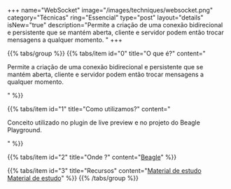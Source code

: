 +++
name="WebSocket"
image="/images/techniques/websocket.png"
category="Técnicas"
ring="Essencial"
type="post"
layout="details"
isNew="true"
description="Permite a criação de uma conexão bidirecional e persistente que se mantém aberta, cliente e servidor podem então trocar mensagens a qualquer momento. "
+++

{{% tabs/group %}}
  {{% tabs/item id="0" title="O que é?" content="<p>Permite a criação de uma conexão bidirecional e persistente que se mantém aberta, cliente e servidor podem então trocar mensagens a qualquer momento. </p>" %}}
  
  {{% tabs/item id="1" title="Como utilizamos?" content="<p>Conceito utilizado no plugin de live preview e no projeto do Beagle Playground.</p>" %}}
  
  {{% tabs/item id="2" title="Onde ?" content="<a href='https://usebeagle.io/' target='_blank'>Beagle</a>" %}}

  {{% tabs/item id="3" title="Recursos" content="<a href='https://developer.mozilla.org/pt-BR/docs/Web/API/WebSockets_API' target='_blank'>Material de estudo</a><br /><a href='https://www.devmedia.com.br/java-websockets-introducao/30443' target='_blank'>Material de estudo</a>" %}}
{{% /tabs/group %}}